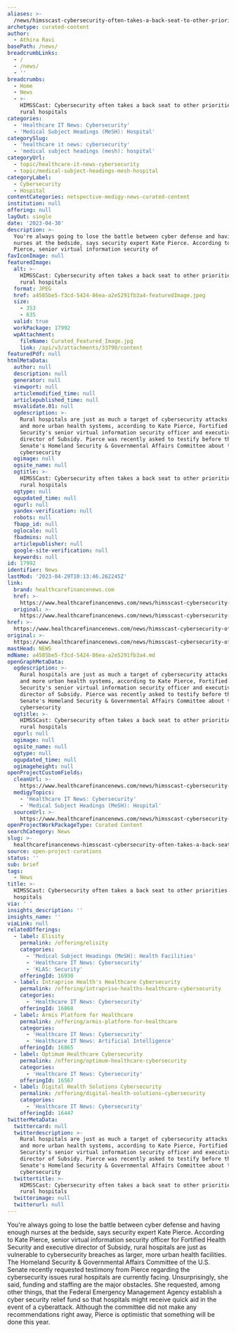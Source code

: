 ```yaml
---
aliases: >-
  /news/himsscast-cybersecurity-often-takes-a-back-seat-to-other-priorities-at-rural-hospitals
archetype: curated-content
author:
  - Athira Ravi
basePath: /news/
breadcrumbLinks:
  - /
  - /news/
  - ''
breadcrumbs:
  - Home
  - News
  - >-
    HIMSSCast: Cybersecurity often takes a back seat to other priorities at
    rural hospitals
categories:
  - 'Healthcare IT News: Cybersecurity'
  - 'Medical Subject Headings (MeSH): Hospital'
categorySlug:
  - 'healthcare it news: cybersecurity'
  - 'medical subject headings (mesh): hospital'
categoryUrl:
  - topic/healthcare-it-news-cybersecurity
  - topic/medical-subject-headings-mesh-hospital
categoryLabel:
  - Cybersecurity
  - Hospital
contentCategories: netspective-medigy-news-curated-content
institution: null
offering: null
layOut: single
date: '2023-04-30'
description: >-
  You're always going to lose the battle between cyber defense and having enough
  nurses at the bedside, says security expert Kate Pierce. According to Kate
  Pierce, senior virtual information security of
favIconImage: null
featuredImage:
  alt: >-
    HIMSSCast: Cybersecurity often takes a back seat to other priorities at
    rural hospitals
  format: JPEG
  href: a4585be5-f3cd-5424-86ea-a2e5291fb3a4-featuredImage.jpeg
  size:
    - 353
    - 635
  valid: true
  workPackage: 17992
  wpAttachment:
    fileName: Curated_Featured_Image.jpg
    link: /api/v3/attachments/33790/content
featuredPdf: null
htmlMetaData:
  author: null
  description: null
  generator: null
  viewport: null
  articlemodified_time: null
  articlepublished_time: null
  msvalidate.01: null
  ogdescription: >-
    Rural hospitals are just as much a target of cybersecurity attacks as larger
    and more urban health systems, according to Kate Pierce, Fortified Health
    Security's senior virtual information security officer and executive
    director of Subsidy. Pierce was recently asked to testify before the U.S.
    Senate's Homeland Security & Governmental Affairs Committee about the
    cybersecurity
  ogimage: null
  ogsite_name: null
  ogtitle: >-
    HIMSSCast: Cybersecurity often takes a back seat to other priorities at
    rural hospitals
  ogtype: null
  ogupdated_time: null
  ogurl: null
  yandex-verification: null
  robots: null
  fbapp_id: null
  oglocale: null
  fbadmins: null
  articlepublisher: null
  google-site-verification: null
  keywords: null
id: 17992
identifier: News
lastMod: '2023-04-29T10:13:46.262245Z'
link:
  brand: healthcarefinancenews.com
  href: >-
    https://www.healthcarefinancenews.com/news/himsscast-cybersecurity-often-takes-back-seat-other-priorities-rural-hospitals
  original: >-
    https://www.healthcarefinancenews.com/news/himsscast-cybersecurity-often-takes-back-seat-other-priorities-rural-hospitals
href: >-
  https://www.healthcarefinancenews.com/news/himsscast-cybersecurity-often-takes-back-seat-other-priorities-rural-hospitals
original: >-
  https://www.healthcarefinancenews.com/news/himsscast-cybersecurity-often-takes-back-seat-other-priorities-rural-hospitals
mastHead: NEWS
mdName: a4585be5-f3cd-5424-86ea-a2e5291fb3a4.md
openGraphMetaData:
  ogdescription: >-
    Rural hospitals are just as much a target of cybersecurity attacks as larger
    and more urban health systems, according to Kate Pierce, Fortified Health
    Security's senior virtual information security officer and executive
    director of Subsidy. Pierce was recently asked to testify before the U.S.
    Senate's Homeland Security & Governmental Affairs Committee about the
    cybersecurity
  ogtitle: >-
    HIMSSCast: Cybersecurity often takes a back seat to other priorities at
    rural hospitals
  ogurl: null
  ogimage: null
  ogsite_name: null
  ogtype: null
  ogupdated_time: null
  ogimageheight: null
openProjectCustomFields:
  cleanUrl: >-
    https://www.healthcarefinancenews.com/news/himsscast-cybersecurity-often-takes-back-seat-other-priorities-rural-hospitals
  medigyTopics:
    - 'Healthcare IT News: Cybersecurity'
    - 'Medical Subject Headings (MeSH): Hospital'
  sourceUrl: >-
    https://www.healthcarefinancenews.com/news/himsscast-cybersecurity-often-takes-back-seat-other-priorities-rural-hospitals
openProjectWorkPackageType: Curated Content
searchCategory: News
slug: >-
  healthcarefinancenews-himsscast-cybersecurity-often-takes-a-back-seat-to-other-priorities-at-rural-hospitals
source: open-project-curations
status: ''
sub: brief
tags:
  - News
title: >-
  HIMSSCast: Cybersecurity often takes a back seat to other priorities at rural
  hospitals
via: ' '
insights_description: ''
insights_name: ''
viaLink: null
relatedOfferings:
  - label: Elisity
    permalink: /offering/elisity
    categories:
      - 'Medical Subject Headings (MeSH): Health Facilities'
      - 'Healthcare IT News: Cybersecurity'
      - 'KLAS: Security'
    offeringId: 16930
  - label: Intraprise Health's Healthcare Cybersecurity
    permalink: /offering/intraprise-healths-healthcare-cybersecurity
    categories:
      - 'Healthcare IT News: Cybersecurity'
    offeringId: 16868
  - label: Armis Platform for Healthcare
    permalink: /offering/armis-platform-for-healthcare
    categories:
      - 'Healthcare IT News: Cybersecurity'
      - 'Healthcare IT News: Artificial Intelligence'
    offeringId: 16865
  - label: Optimum Healthcare Cybersecurity
    permalink: /offering/optimum-healthcare-cybersecurity
    categories:
      - 'Healthcare IT News: Cybersecurity'
    offeringId: 16567
  - label: Digital Health Solutions Cybersecurity
    permalink: /offering/digital-health-solutions-cybersecurity
    categories:
      - 'Healthcare IT News: Cybersecurity'
    offeringId: 16447
twitterMetaData:
  twittercard: null
  twitterdescription: >-
    Rural hospitals are just as much a target of cybersecurity attacks as larger
    and more urban health systems, according to Kate Pierce, Fortified Health
    Security's senior virtual information security officer and executive
    director of Subsidy. Pierce was recently asked to testify before the U.S.
    Senate's Homeland Security & Governmental Affairs Committee about the
    cybersecurity
  twittertitle: >-
    HIMSSCast: Cybersecurity often takes a back seat to other priorities at
    rural hospitals
  twitterimage: null
  twitterurl: null
---
```

<p>You're always going to lose the battle between cyber defense and having enough nurses at the bedside, says security expert Kate Pierce. According to Kate Pierce, senior virtual information security officer for Fortified Health Security and executive director of Subsidy, rural hospitals are just as vulnerable to cybersecurity breaches as larger, more urban health facilities. The Homeland Security &amp; Governmental Affairs Committee of the U.S. Senate recently requested testimony from Pierce regarding the cybersecurity issues rural hospitals are currently facing. Unsurprisingly, she said, funding and staffing are the major obstacles. She requested, among other things, that the Federal Emergency Management Agency establish a cyber security relief fund so that hospitals might receive quick aid in the event of a cyberattack. Although the committee did not make any recommendations right away, Pierce is optimistic that something will be done this year.</p>